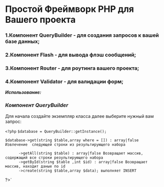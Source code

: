 # **Простой Фреймворк PHP для Вашего проекта**

### 1.Компонент QueryBuilder - для создания запросов к вашей базе данных;
### 2.Компонент Flash - для вывода флэш сообщений;
### 3.Компонент Router - для роутинга вашего проекта;
### 4.Компонент Validator - для валидации форм;
 

_**Использование:**_

### _Компонент QueryBuilder_

Для начала создайте экземпляр класса далее выберите нужный вам запрос:

`<?php`
 `$database = QueryBuilder::getInstance();`
 
 `$database->get(string $table,array where = []) : array|false Извлечение  следующей строки из результирующего набора`

          ->getAll(string $table) : array|false Возвращает массив, содержащий все строки результирующего набора                
          ->getById(string $table ,int $id) : array|false Возвращает массив, находит даные по id 
          ->create(string $table,array $data); выполняет INSERT        
 ?>`
